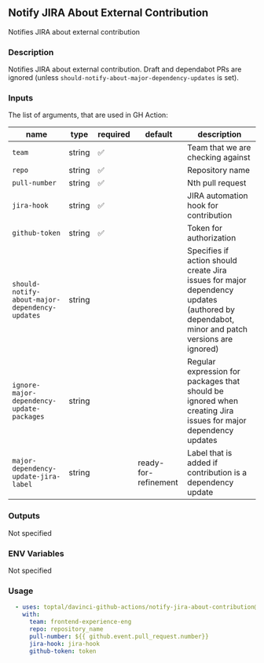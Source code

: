 ## Notify JIRA About External Contribution

Notifies JIRA about external contribution

### Description

Notifies JIRA about external contribution. Draft and dependabot PRs are ignored (unless `should-notify-about-major-dependency-updates` is set).

### Inputs

The list of arguments, that are used in GH Action:

| name                                           | type   | required | default              | description                                                                                                                               |
| ---------------------------------------------- | ------ | -------- | -------------------- | ----------------------------------------------------------------------------------------------------------------------------------------- |
| `team`                                         | string | ✅        |                      | Team that we are checking against                                                                                                         |
| `repo`                                         | string | ✅        |                      | Repository name                                                                                                                           |
| `pull-number`                                  | string | ✅        |                      | Nth pull request                                                                                                                          |
| `jira-hook`                                    | string | ✅        |                      | JIRA automation hook for contribution                                                                                                     |
| `github-token`                                 | string | ✅        |                      | Token for authorization                                                                                                                   |
| `should-notify-about-major-dependency-updates` | string |          |                      | Specifies if action should create Jira issues for major dependency updates (authored by dependabot, minor and patch versions are ignored) |
| `ignore-major-dependency-update-packages`      | string |          |                      | Regular expression for packages that should be ignored when creating Jira issues for major dependency updates                             |
| `major-dependency-update-jira-label`           | string |          | ready-for-refinement | Label that is added if contribution is a dependency update                                                                                |

### Outputs

Not specified

### ENV Variables

Not specified

### Usage

```yaml
  - uses: toptal/davinci-github-actions/notify-jira-about-contribution@v4.4.2
    with:
      team: frontend-experience-eng
      repo: repository_name
      pull-number: ${{ github.event.pull_request.number}}
      jira-hook: jira-hook
      github-token: token
```

